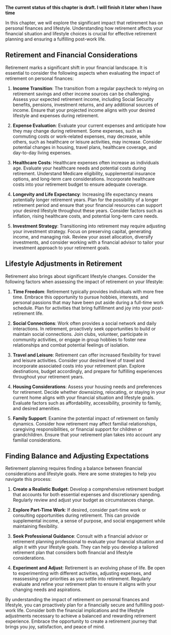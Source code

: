 **The current status of this chapter is draft. I will finish it later when I have time**

In this chapter, we will explore the significant impact that retirement has on personal finances and lifestyle. Understanding how retirement affects your financial situation and lifestyle choices is crucial for effective retirement planning and ensuring a fulfilling post-work life.

Retirement and Financial Considerations
---------------------------------------

Retirement marks a significant shift in your financial landscape. It is essential to consider the following aspects when evaluating the impact of retirement on personal finances:

1. **Income Transition**: The transition from a regular paycheck to relying on retirement savings and other income sources can be challenging. Assess your expected retirement income, including Social Security benefits, pensions, investment returns, and any additional sources of income. Ensure that your projected income aligns with your desired lifestyle and expenses during retirement.

2. **Expense Evaluation**: Evaluate your current expenses and anticipate how they may change during retirement. Some expenses, such as commuting costs or work-related expenses, may decrease, while others, such as healthcare or leisure activities, may increase. Consider potential changes in housing, travel plans, healthcare coverage, and day-to-day living expenses.

3. **Healthcare Costs**: Healthcare expenses often increase as individuals age. Evaluate your healthcare needs and potential costs during retirement. Understand Medicare eligibility, supplemental insurance options, and long-term care considerations. Incorporate healthcare costs into your retirement budget to ensure adequate coverage.

4. **Longevity and Life Expectancy**: Increasing life expectancy means potentially longer retirement years. Plan for the possibility of a longer retirement period and ensure that your financial resources can support your desired lifestyle throughout these years. Consider factors such as inflation, rising healthcare costs, and potential long-term care needs.

5. **Investment Strategy**: Transitioning into retirement may require adjusting your investment strategy. Focus on preserving capital, generating income, and managing risk. Review your asset allocation, diversify investments, and consider working with a financial advisor to tailor your investment approach to your retirement goals.

Lifestyle Adjustments in Retirement
-----------------------------------

Retirement also brings about significant lifestyle changes. Consider the following factors when assessing the impact of retirement on your lifestyle:

1. **Time Freedom**: Retirement typically provides individuals with more free time. Embrace this opportunity to pursue hobbies, interests, and personal passions that may have been put aside during a full-time work schedule. Plan for activities that bring fulfillment and joy into your post-retirement life.

2. **Social Connections**: Work often provides a social network and daily interactions. In retirement, proactively seek opportunities to build or maintain social connections. Join clubs, volunteer, participate in community activities, or engage in group hobbies to foster new relationships and combat potential feelings of isolation.

3. **Travel and Leisure**: Retirement can offer increased flexibility for travel and leisure activities. Consider your desired level of travel and incorporate associated costs into your retirement plan. Explore destinations, budget accordingly, and prepare for fulfilling experiences throughout your retirement years.

4. **Housing Considerations**: Assess your housing needs and preferences for retirement. Decide whether downsizing, relocating, or staying in your current home aligns with your financial situation and lifestyle goals. Evaluate factors such as affordability, accessibility, proximity to family, and desired amenities.

5. **Family Support**: Examine the potential impact of retirement on family dynamics. Consider how retirement may affect familial relationships, caregiving responsibilities, or financial support for children or grandchildren. Ensure that your retirement plan takes into account any familial considerations.

Finding Balance and Adjusting Expectations
------------------------------------------

Retirement planning requires finding a balance between financial considerations and lifestyle goals. Here are some strategies to help you navigate this process:

1. **Create a Realistic Budget**: Develop a comprehensive retirement budget that accounts for both essential expenses and discretionary spending. Regularly review and adjust your budget as circumstances change.

2. **Explore Part-Time Work**: If desired, consider part-time work or consulting opportunities during retirement. This can provide supplemental income, a sense of purpose, and social engagement while maintaining flexibility.

3. **Seek Professional Guidance**: Consult with a financial advisor or retirement planning professional to evaluate your financial situation and align it with your lifestyle goals. They can help you develop a tailored retirement plan that considers both financial and lifestyle considerations.

4. **Experiment and Adjust**: Retirement is an evolving phase of life. Be open to experimenting with different activities, adjusting expenses, and reassessing your priorities as you settle into retirement. Regularly evaluate and refine your retirement plan to ensure it aligns with your changing needs and aspirations.

By understanding the impact of retirement on personal finances and lifestyle, you can proactively plan for a financially secure and fulfilling post-work life. Consider both the financial implications and the lifestyle adjustments necessary to achieve a balanced and rewarding retirement experience. Embrace the opportunity to create a retirement journey that brings you joy, satisfaction, and peace of mind.
